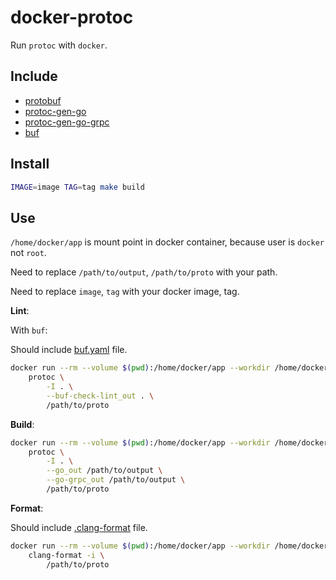 # docker-protoc

Run `protoc` with `docker`.

## Include

- [protobuf](https://github.com/protocolbuffers/protobuf)
- [protoc-gen-go](https://pkg.go.dev/google.golang.org/protobuf/cmd/protoc-gen-go)
- [protoc-gen-go-grpc](https://pkg.go.dev/google.golang.org/grpc/cmd/protoc-gen-go-grpc)
- [buf](https://github.com/bufbuild/buf)

## Install

```sh
IMAGE=image TAG=tag make build
```

## Use

`/home/docker/app` is mount point in docker container, because user is `docker` not `root`.

Need to replace `/path/to/output`, `/path/to/proto` with your path.

Need to replace `image`, `tag` with your docker image, tag.

**Lint**:

With `buf`:

Should include [buf.yaml](buf.yaml) file.

```sh
docker run --rm --volume $(pwd):/home/docker/app --workdir /home/docker/app image:tag \
    protoc \
        -I . \
        --buf-check-lint_out . \
        /path/to/proto
```

**Build**:

```sh
docker run --rm --volume $(pwd):/home/docker/app --workdir /home/docker/app image:tag \
    protoc \
        -I . \
        --go_out /path/to/output \
        --go-grpc_out /path/to/output \
        /path/to/proto
```

**Format**:

Should include [.clang-format](.clang-format) file.

```sh
docker run --rm --volume $(pwd):/home/docker/app --workdir /home/docker/app image:tag \
    clang-format -i \
        /path/to/proto
```
